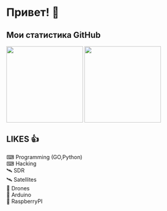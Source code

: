# Привет! 👋

## Мои статистика GitHub
<img height=200 align="center" src="https://github-readme-stats.vercel.app/api?username=iwizard7" /> <img height=200 align="center" src="https://github-readme-stats.vercel.app/api/top-langs?username=iwizard7&layout=compact&langs_count=8&card_width=320" />

## LIKES 👍
⌨ Programming (GO,Python)<br>
⌨ Hacking <br>
🛰 SDR <br>
🛰 Satellites <br>
🚁 Drones <br>
💾 Arduino <br>
💾 RaspberryPI <br>
